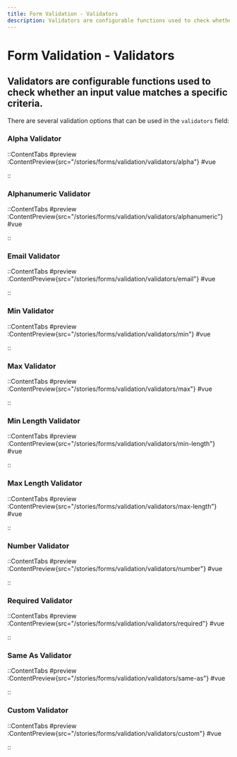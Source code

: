 ```yaml
---
title: Form Validation - Validators
description: Validators are configurable functions used to check whether an input value matches a specific criteria.
---
```


# Form Validation - Validators
## Validators are configurable functions used to check whether an input value matches a specific criteria.

There are several validation options that can be used in the `validators` field:


### Alpha Validator

::ContentTabs
#preview
:ContentPreview{src="/stories/forms/validation/validators/alpha"}
#vue
<!-- Autodocs{src="@inkline/inkline/stories/forms/validation/validators/alpha.raw.vue" lang="vue"} -->
::


### Alphanumeric Validator

::ContentTabs
#preview
:ContentPreview{src="/stories/forms/validation/validators/alphanumeric"}
#vue
<!-- Autodocs{src="@inkline/inkline/stories/forms/validation/validators/alphanumeric.raw.vue" lang="vue"} -->
::


### Email Validator

::ContentTabs
#preview
:ContentPreview{src="/stories/forms/validation/validators/email"}
#vue
<!-- Autodocs{src="@inkline/inkline/stories/forms/validation/validators/email.raw.vue" lang="vue"} -->
::


### Min Validator

::ContentTabs
#preview
:ContentPreview{src="/stories/forms/validation/validators/min"}
#vue
<!-- Autodocs{src="@inkline/inkline/stories/forms/validation/validators/min.raw.vue" lang="vue"} -->
::


### Max Validator

::ContentTabs
#preview
:ContentPreview{src="/stories/forms/validation/validators/max"}
#vue
<!-- Autodocs{src="@inkline/inkline/stories/forms/validation/validators/max.raw.vue" lang="vue"} -->
::


### Min Length Validator

::ContentTabs
#preview
:ContentPreview{src="/stories/forms/validation/validators/min-length"}
#vue
<!-- Autodocs{src="@inkline/inkline/stories/forms/validation/validators/min-length.raw.vue" lang="vue"} -->
::


### Max Length Validator

::ContentTabs
#preview
:ContentPreview{src="/stories/forms/validation/validators/max-length"}
#vue
<!-- Autodocs{src="@inkline/inkline/stories/forms/validation/validators/max-length.raw.vue" lang="vue"} -->
::


### Number Validator

::ContentTabs
#preview
:ContentPreview{src="/stories/forms/validation/validators/number"}
#vue
<!-- Autodocs{src="@inkline/inkline/stories/forms/validation/validators/number.raw.vue" lang="vue"} -->
::


### Required Validator

::ContentTabs
#preview
:ContentPreview{src="/stories/forms/validation/validators/required"}
#vue
<!-- Autodocs{src="@inkline/inkline/stories/forms/validation/validators/required.raw.vue" lang="vue"} -->
::


### Same As Validator

::ContentTabs
#preview
:ContentPreview{src="/stories/forms/validation/validators/same-as"}
#vue
<!-- Autodocs{src="@inkline/inkline/stories/forms/validation/validators/same-as.raw.vue" lang="vue"} -->
::


### Custom Validator

::ContentTabs
#preview
:ContentPreview{src="/stories/forms/validation/validators/custom"}
#vue
<!-- Autodocs{src="@inkline/inkline/stories/forms/validation/validators/custom.raw.vue" lang="vue"} -->
::

